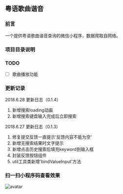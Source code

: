 ## 粤语歌曲谐音

### 前言

一个提供粤语歌曲谐音查询的微信小程序，数据爬取自网络。

### 项目目录说明

### TODO

- [ ] 歌曲播放功能

### 更新记录

2018.6.28 更新日志（0.1.4）
1. 新增搜索loading动画
2. 新增搜索键盘输入完成后立即搜索

2018.6.27 更新日志（0.1.3）
1. 修复提交反馈一直提示'反馈内容不能为空'
2. 新增无搜索结果时文字提示
3. 新增点击历史搜索后填充keyword到输入框
4. 封装反馈按钮组件
5. util工具类新增'bindValueInput'方法

### 扫一扫小程序码查看效果

![avatar](https://raw.githubusercontent.com/javion25/wx-app-yygqxy/dev/qrcode.jpg)



